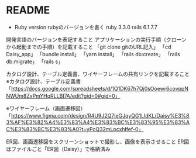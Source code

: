 # README

* Ruby version rubyのバージョンを書く
ruby 3.3.0
rails 6.1.7.7

開発言語のバージョンを表記すること
アプリケーションの実行手順（クローンから起動までの手順）を記載すること
「git clone gitのURL記入」
「cd Daisy_app」
「bundle install」
「yarn install」
「rails db:create」
「rails db:migrate」
「rails s」

カタログ設計、テーブル定義書、ワイヤーフレームの共有リンクを記載すること
※カタログ設計、テーブル定義書
「https://docs.google.com/spreadsheets/d/1Q1DK67h7Qj0sOoewr6covppNNWUm8ZxPmYHqRLLBI7A/edit?gid=0#gid=0」

※ワイヤーフレーム（画面遷移図）
「https://www.figma.com/design/R4U9J2Q7leGJqyQG1LldKL/Daisy%E3%83%AF%E3%82%A4%E3%83%A4%E3%83%BC%E3%83%95%E3%83%AC%E3%83%BC%E3%83%A0?t=yPcQ32mLpcxhIfef-0」

ER図、画面遷移図をスクリーンショットで撮影し、画像を表示させること
ER図はファイルごと「ER図（Daisy）」で格納済み

